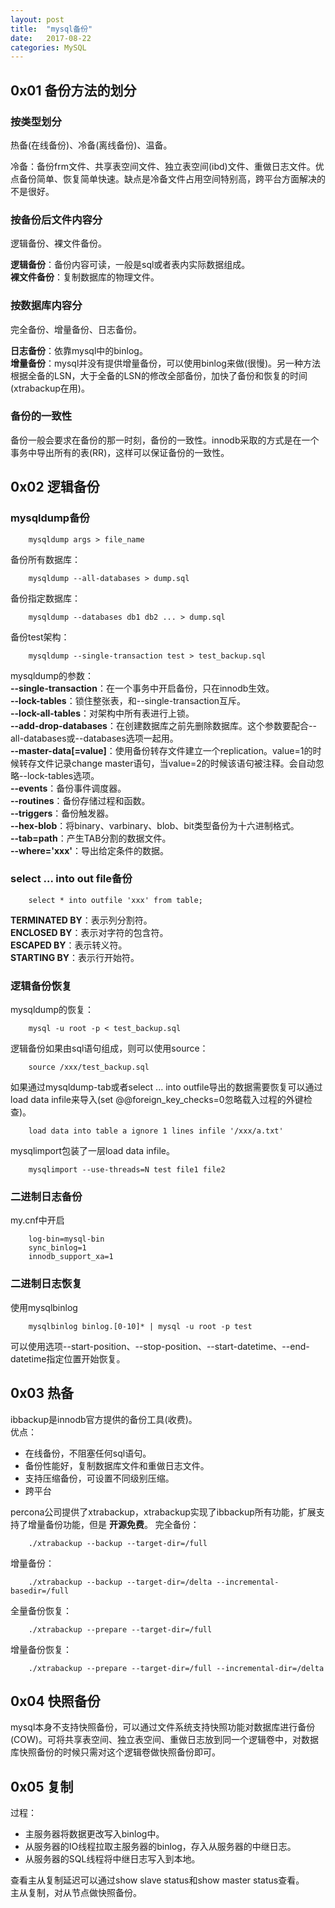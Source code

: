 ```yaml
---
layout: post
title:  "mysql备份"
date:   2017-08-22
categories: MySQL
---
```


## 0x01 备份方法的划分

### 按类型划分
热备(在线备份)、冷备(离线备份)、温备。<br>

冷备：备份frm文件、共享表空间文件、独立表空间(ibd)文件、重做日志文件。优点备份简单、恢复简单快速。缺点是冷备文件占用空间特别高，跨平台方面解决的不是很好。

### 按备份后文件内容分
逻辑备份、裸文件备份。

__逻辑备份__：备份内容可读，一般是sql或者表内实际数据组成。<br>
__裸文件备份__：复制数据库的物理文件。

### 按数据库内容分
完全备份、增量备份、日志备份。<br>

__日志备份__：依靠mysql中的binlog。<br>
__增量备份__：mysql并没有提供增量备份，可以使用binlog来做(很慢)。另一种方法根据全备的LSN，大于全备的LSN的修改全部备份，加快了备份和恢复的时间(xtrabackup在用)。

### 备份的一致性
备份一般会要求在备份的那一时刻，备份的一致性。innodb采取的方式是在一个事务中导出所有的表(RR)，这样可以保证备份的一致性。


## 0x02 逻辑备份
### mysqldump备份

		mysqldump args > file_name
		
备份所有数据库：

		mysqldump --all-databases > dump.sql

备份指定数据库：
		
		mysqldump --databases db1 db2 ... > dump.sql

备份test架构：

		mysqldump --single-transaction test > test_backup.sql
		
mysqldump的参数：<br>
__--single-transaction__：在一个事务中开启备份，只在innodb生效。<br>
__--lock-tables__：锁住整张表，和--single-transaction互斥。<br>
__--lock-all-tables__：对架构中所有表进行上锁。<br>
__--add-drop-databases__：在创建数据库之前先删除数据库。这个参数要配合--all-databases或--databases选项一起用。<br>
__--master-data[=value]__：使用备份转存文件建立一个replication。value=1的时候转存文件记录change master语句，当value=2的时候该语句被注释。会自动忽略--lock-tables选项。<br>
__--events__：备份事件调度器。<br>
__--routines__：备份存储过程和函数。<br>
__--triggers__：备份触发器。<br>
__--hex-blob__：将binary、varbinary、blob、bit类型备份为十六进制格式。<br>
__--tab=path__：产生TAB分割的数据文件。<br>
__--where='xxx'__：导出给定条件的数据。<br>

### select ... into out file备份
		select * into outfile 'xxx' from table;
		
__TERMINATED BY__：表示列分割符。<br>
__ENCLOSED BY__：表示对字符的包含符。<br>
__ESCAPED BY__：表示转义符。<br>
__STARTING BY__：表示行开始符。<br>

### 逻辑备份恢复
mysqldump的恢复：

		mysql -u root -p < test_backup.sql
		
逻辑备份如果由sql语句组成，则可以使用source：

		source /xxx/test_backup.sql
		
如果通过mysqldump-tab或者select ... into outfile导出的数据需要恢复可以通过load data infile来导入(set @@foreign_key_checks=0忽略载入过程的外键检查)。

		load data into table a ignore 1 lines infile '/xxx/a.txt'
		
mysqlimport包装了一层load data infile。

		mysqlimport --use-threads=N test file1 file2
		
### 二进制日志备份
my.cnf中开启
		
		log-bin=mysql-bin
		sync_binlog=1
		innodb_support_xa=1
		
### 二进制日志恢复
使用mysqlbinlog

		mysqlbinlog binlog.[0-10]* | mysql -u root -p test
		
可以使用选项--start-position、--stop-position、--start-datetime、--end-datetime指定位置开始恢复。

## 0x03 热备
ibbackup是innodb官方提供的备份工具(收费)。<br>
优点：
* 在线备份，不阻塞任何sql语句。
* 备份性能好，复制数据库文件和重做日志文件。
* 支持压缩备份，可设置不同级别压缩。
* 跨平台

percona公司提供了xtrabackup，xtrabackup实现了ibbackup所有功能，扩展支持了增量备份功能，但是 __开源免费__。
完全备份：

		./xtrabackup --backup --target-dir=/full
		
增量备份：

		./xtrabackup --backup --target-dir=/delta --incremental-basedir=/full
		
全量备份恢复：
		
		./xtrabackup --prepare --target-dir=/full
		
增量备份恢复：

		./xtrabackup --prepare --target-dir=/full --incremental-dir=/delta

## 0x04 快照备份
mysql本身不支持快照备份，可以通过文件系统支持快照功能对数据库进行备份(COW)。可将共享表空间、独立表空间、重做日志放到同一个逻辑卷中，对数据库快照备份的时候只需对这个逻辑卷做快照备份即可。

## 0x05 复制
过程：
* 主服务器将数据更改写入binlog中。
* 从服务器的IO线程拉取主服务器的binlog，存入从服务器的中继日志。
* 从服务器的SQL线程将中继日志写入到本地。

查看主从复制延迟可以通过show slave status和show master status查看。<br>
主从复制，对从节点做快照备份。

